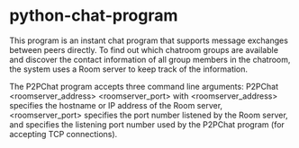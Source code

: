 # python-chat-program

This program is an instant chat program that supports message exchanges between peers directly. To find out which chatroom groups are available and discover the contact information of all group members in the chatroom, the system uses a Room server to keep track of the information.

The P2PChat program accepts three command line arguments: 
P2PChat <roomserver_address> <roomserver_port> <myport> 
with <roomserver_address> specifies the hostname or IP address of the Room server, <roomserver_port> specifies the port number listened by the Room server, and <myport> specifies the listening port number used by the P2PChat program (for accepting TCP connections). 

